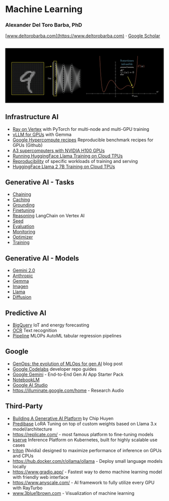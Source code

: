 # Machine Learning

### Alexander Del Toro Barba, PhD

[www.deltorobarba.com](https://www.deltorobarba.com) $\cdot$ [Google Scholar](https://scholar.google.com/citations?hl=en&user=fddyK-wAAAAJ)

<br>

<img src="https://raw.githubusercontent.com/deltorobarba/repo/master/sciences_4000.png" alt="sciences">

<br>

## Infrastructure AI
* [Ray on Vertex](https://github.com/deltorobarba/machinelearning/blob/main/ray.ipynb) with PyTorch for multi-node and multi-GPU training
* [vLLM for GPUs](https://cloud.google.com/kubernetes-engine/docs/tutorials/serve-gemma-gpu-vllm) with Gemma
* [Google Hypercompute recipes](https://github.com/AI-Hypercomputer/gpu-recipes) Reproducible benchmark recipes for GPUs (Github)
* [A3 supercomputers with NVIDIA H100 GPUs](https://cloud.google.com/blog/products/compute/introducing-a3-supercomputers-with-nvidia-h100-gpus?e=48754805)
* [Running HuggingFace Llama Training on Cloud TPUs](https://github.com/pytorch-tpu/transformers/blob/alanwaketan/flash_attention/USER_GUIDE.md)
* [Reproducibility](https://github.com/gclouduniverse/reproducibility) of specific workloads of training and serving
* [HuggingFace Llama 2 7B Training on Cloud TPUs](https://github.com/pytorch-tpu/transformers/blob/alanwaketan/flash_attention/USER_GUIDE.md) 

## Generative AI - Tasks
* [Chaining](https://github.com/deltorobarba/machinelearning/blob/main/chaining.ipynb) 
* [Caching](https://github.com/deltorobarba/machinelearning/blob/main/caching.ipynb) 
* [Grounding](https://github.com/deltorobarba/machinelearning/blob/main/grounding.ipynb)
* [Finetuning](https://github.com/deltorobarba/machinelearning/blob/main/finetuning.ipynb)
* [Reasoning](https://github.com/deltorobarba/machinelearning/blob/main/reasoning.ipynb) LangChain on Vertex AI
* [Seed](https://github.com/deltorobarba/machinelearning/blob/main/seed.ipynb) 
* [Evaluation](https://github.com/deltorobarba/machinelearning/blob/main/evaluation.ipynb) 
* [Monitoring](https://github.com/deltorobarba/machinelearning/blob/main/monitoring.ipynb) 
* [Optimizer](https://github.com/deltorobarba/machinelearning/blob/main/optimizer.ipynb) 
* [Training](https://github.com/deltorobarba/machinelearning/blob/main/training.ipynb) 

## Generative AI - Models
* [Gemini 2.0](https://github.com/deltorobarba/machinelearning/blob/main/gemini2.ipynb) 
* [Anthropic](https://github.com/deltorobarba/machinelearning/blob/main/anthropic.ipynb) 
* [Gemma](https://github.com/deltorobarba/machinelearning/blob/main/gemma.ipynb) 
* [Imagen](https://github.com/deltorobarba/machinelearning/blob/main/imagen.ipynb) 
* [Llama](https://github.com/deltorobarba/machinelearning/blob/main/llama.ipynb) 
* [Diffusion](https://github.com/deltorobarba/machinelearning/blob/main/llama.ipynb) 

## Predictive AI
* [BigQuery](https://github.com/deltorobarba/machinelearning/blob/main/bigquery.ipynb) IoT and energy forecasting
* [OCR](https://github.com/deltorobarba/machinelearning/blob/main/ocr.ipynb) Text recognition
* [Pipeline](https://github.com/deltorobarba/machinelearning/blob/main/pipeline.ipynb) MLOPs AutoML tabular regression pipelines

## Google
* [GenOps: the evolution of MLOps for gen AI](https://cloud.google.com/blog/products/ai-machine-learning/learn-how-to-build-and-scale-generative-ai-solutions-with-genops?hl=en&e=48754805) blog post
* [Google Codelabs](https://codelabs.developers.google.com/?category=aiandmachinelearning) developer repo guides
* [Google Gemini](https://github.com/GoogleCloudPlatform/generative-ai/tree/main/gemini/sample-apps/e2e-gen-ai-app-starter-pack) - End-to-End Gen AI App Starter Pack
* [NotebookLM](https://notebooklm.google/)
* [Google AI Studio](https://aistudio.google.com/prompts/new_chat)
* https://illuminate.google.com/home - Research Audio 

## Third-Party
* [Building A Generative AI Platform](https://huyenchip.com/2024/07/25/genai-platform.html) by Chip Huyen
* [Predibase](https://docs.predibase.com/user-guide/fine-tuning/turbo_lora#how-to-train-with-lora) LoRA Tuning on top of custom weights based on Llama 3.x model/architecture
* https://replicate.com/ - most famous platform to fine-tuning models 
* [kserve](https://kserve.github.io/website/latest/) Inference Platform on Kubernetes, built for highly scalable use cases
* [triton](https://developer.nvidia.com/triton-inference-server) (Nvidia) designed to maximize performance of inference on GPUs and CPUs
* https://hub.docker.com/r/ollama/ollama - Deploy small language models locally
* https://www.gradio.app/ - Fastest way to demo machine learning model with friendly web interface
* https://www.anyscale.com/ - AI framework to fully utilize every GPU with RayTurbo 
* www.3blue1brown.com - Visualization of machine learning
